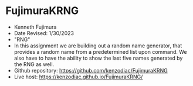 # FujimuraKRNG

- Kenneth Fujimura
- Date Revised: 1/30/2023
- "RNG"
- In this assignment we are building out a random name generator, that provides a random name from a predetermined list upon command. We also have to have the ability to show the last five names generated by the RNG as well.
- Github repository: https://github.com/kenzodiac/FujimuraKRNG
- Live host: https://kenzodiac.github.io/FujimuraKRNG/
